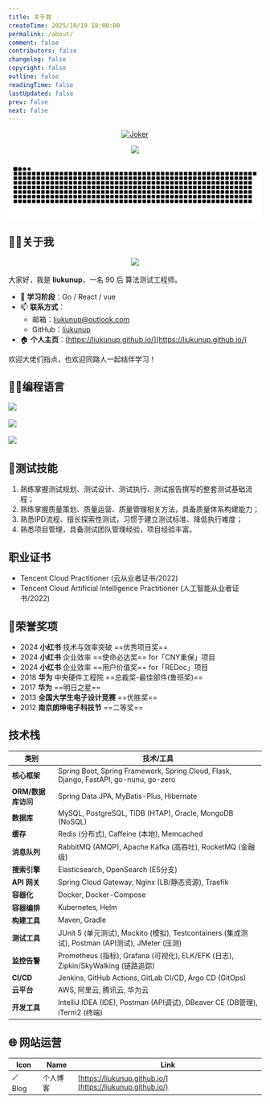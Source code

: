 ```yaml
---
title: 关于我
createTime: 2025/10/19 18:00:00
permalink: /about/
comment: false
contributors: false
changelog: false
copyright: false
outline: false
readingTime: false
lastUpdated: false
prev: false
next: false
---
```


<center>
  <a href="https://liukunup.github.io/">
    <img src="/poster.jpg" alt="Joker">
  </a>
</center>

<p align="center">
<img src="https://readme-typing-svg.demolab.com?font=Orbitron&size=25&pause=1000&center=true&vCenter=true&random=false&width=600&lines=Welcome+to+my+GitHub+profile+page!;I+am+liukunup+obsessed+with+programming!" />
</p>

<center>
  <picture>
    <source media="(prefers-color-scheme: dark)" srcset="https://raw.githubusercontent.com/XingJi-love/XingJi-love//output/github-contribution-grid-snake-dark.svg">
    <source media="(prefers-color-scheme: light)" srcset="https://raw.githubusercontent.com/XingJi-love/XingJi-love/output/github-contribution-grid-snake.svg">
    <img alt="github contribution grid snake animation" src="https://raw.githubusercontent.com/XingJi-love/XingJi-love/output/github-contribution-grid-snake.svg">
  </picture>
</center>


## 🙋‍♂️关于我

<p align="center"><img width="450px" src="https://github.com/abhisheknaiidu/abhisheknaiidu/raw/master/code.gif?raw=true"></p>

大家好，我是 **liukunup**，一名 90 后 算法测试工程师。  

- 🌱 **学习阶段**：Go / React / vue
- 📫 **联系方式**：
  - 邮箱：liukunup@outlook.com
  - GitHub：[liukunup](https://github.com/liukunup)  
- 🏠 **个人主页**：[https://liukunup.github.io/](https://liukunup.github.io/)

欢迎大佬们指点，也欢迎同路人一起结伴学习！

## 👨‍💻编程语言

<p>
  <a href="https://skillicons.dev">
    <img src="https://skillicons.dev/icons?i=c,cpp,cs" />
  </a>
</p>

<p>
  <a href="https://skillicons.dev">
    <img src="https://skillicons.dev/icons?i=java,python,go" />
  </a>
</p>

<p>
  <a href="https://skillicons.dev">
    <img src="https://skillicons.dev/icons?i=html,css,js,ts,react,vue" />
  </a>
</p>

## 💪测试技能

1. 熟练掌握测试规划、测试设计、测试执行、测试报告撰写的整套测试基础流程；
2. 熟练掌握质量策划、质量运营、质量管理相关方法，具备质量体系构建能力；
3. 熟悉IPD流程、擅长探索性测试，习惯于建立测试标准、降低执行难度；
4. 熟悉项目管理，具备测试团队管理经验，项目经验丰富。

## 职业证书

- Tencent Cloud Practitioner (云从业者证书/2022)
- Tencent Cloud Artificial Intelligence Practitioner (人工智能从业者证书/2022)

## 🏅荣誉奖项

- 2024 **小红书** 技术与效率突破 ==优秀项目奖==
- 2024 **小红书** 企业效率 ==使命必达奖== for「CNY重保」项目
- 2024 **小红书** 企业效率 ==用户价值奖== for「REDoc」项目
- 2018 **华为** 中央硬件工程院 ==总裁奖-最佳部件(鲁班奖)==
- 2017 **华为** ==明日之星==
- 2013 **全国大学生电子设计竞赛** ==优胜奖==
- 2012 **南京朗坤电子科技节** ==二等奖==

## 技术栈

| 类别             | 技术/工具                                                                                                  |
|------------------|------------------------------------------------------------------------------------------------------------|
| **核心框架**     | Spring Boot, Spring Framework, Spring Cloud, Flask, Django, FastAPI, go-nunu, go-zero                      |
| **ORM/数据库访问** | Spring Data JPA, MyBatis-Plus, Hibernate                                                                   |
| **数据库**       | MySQL, PostgreSQL, TiDB (HTAP), Oracle, MongoDB (NoSQL)                                                    |
| **缓存**         | Redis (分布式), Caffeine (本地), Memcached                                                                 |
| **消息队列**     | RabbitMQ (AMQP), Apache Kafka (高吞吐), RocketMQ (金融级)                                                  |
| **搜索引擎**     | Elasticsearch, OpenSearch (ES分支)                                                                         |
| **API 网关**     | Spring Cloud Gateway, Nginx (LB/静态资源), Traefik                                                         |
| **容器化**       | Docker, Docker-Compose                                                                                     |
| **容器编排**     | Kubernetes, Helm                                                                                           |
| **构建工具**     | Maven, Gradle                                                                                              |
| **测试工具**     | JUnit 5 (单元测试), Mockito (模拟), Testcontainers (集成测试), Postman (API测试), JMeter (压测)            |
| **监控告警**     | Prometheus (指标), Grafana (可视化), ELK/EFK (日志), Zipkin/SkyWalking (链路追踪)                          |
| **CI/CD**        | Jenkins, GitHub Actions, GitLab CI/CD, Argo CD (GitOps)                                                    |
| **云平台**       | AWS, 阿里云, 腾讯云, 华为云                                                                               |
| **开发工具**     | IntelliJ IDEA (IDE), Postman (API调试), DBeaver CE (DB管理), iTerm2 (终端)                                    |

## 🌐 网站运营
| Icon         | Name       | Link                                                               |
| ------------ | ---------- | ------------------------------------------------------------------ |
| 🪄 Blog      | 个人博客    | [https://liukunup.github.io/](https://liukunup.github.io/)        |
